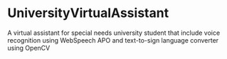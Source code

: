 # UniversityVirtualAssistant
A virtual assistant for special needs university student that include voice recognition using WebSpeech APO and text-to-sign language converter using OpenCV

